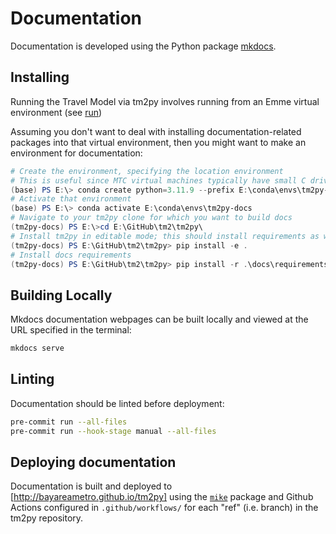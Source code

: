 # Documentation

Documentation is developed using the Python package [mkdocs](https://www.mkdocs.org/).

## Installing

Running the Travel Model via tm2py involves running from an Emme virtual environment (see [run]())

Assuming you don't want to deal with installing documentation-related packages into that virtual environment, then you might want to make an environment for documentation:

```powershell
# Create the environment, specifying the location environment
# This is useful since MTC virtual machines typically have small C drives and big E drives
(base) PS E:\> conda create python=3.11.9 --prefix E:\conda\envs\tm2py-docs
# Activate that environment
(base) PS E:\> conda activate E:\conda\envs\tm2py-docs
# Navigate to your tm2py clone for which you want to build docs
(tm2py-docs) PS E:\>cd E:\GitHub\tm2\tm2py\
# Install tm2py in editable mode; this should install requirements as well
(tm2py-docs) PS E:\GitHub\tm2\tm2py> pip install -e .
# Install docs requirements
(tm2py-docs) PS E:\GitHub\tm2\tm2py> pip install -r .\docs\requirements.txt
```

## Building Locally

Mkdocs documentation webpages can be built locally and viewed at the URL specified in the terminal:

```sh
mkdocs serve
```

## Linting

Documentation should be linted before deployment:

```sh
pre-commit run --all-files
pre-commit run --hook-stage manual --all-files
```

## Deploying documentation

Documentation is built and deployed to [http://bayareametro.github.io/tm2py] using the [`mike`](https://github.com/jimporter/mike) package and Github Actions configured in `.github/workflows/` for each "ref" (i.e. branch) in the tm2py repository.
